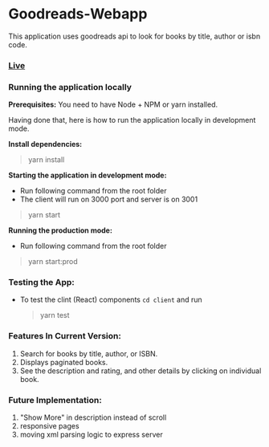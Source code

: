 # **Goodreads-Webapp**

This application uses goodreads api to look for books by title, author or isbn code.

### [Live](https://goodreads-webapp.herokuapp.com/) 

###  Running the application locally

**Prerequisites:** You need to have Node + NPM or yarn installed.

Having done that, here is how to run the application locally in development mode.

**Install dependencies:**
 >  yarn install

**Starting the application in development mode:**
 - Run following command from the root folder
 - The client will run on 3000 port and server is on 3001
 > yarn start

**Running the production mode:**
  - Run following command from the root folder
   > yarn start:prod

### Testing the App:
- To test the clint (React) components `cd client` and run
    > yarn test

### Features In Current Version:

1. Search for books by title, author, or ISBN.
2. Displays paginated books.
3. See the description and rating, and other details by clicking on individual book.

### Future Implementation:

1. "Show More" in description instead of scroll
2. responsive pages 
3. moving xml parsing logic to express server
